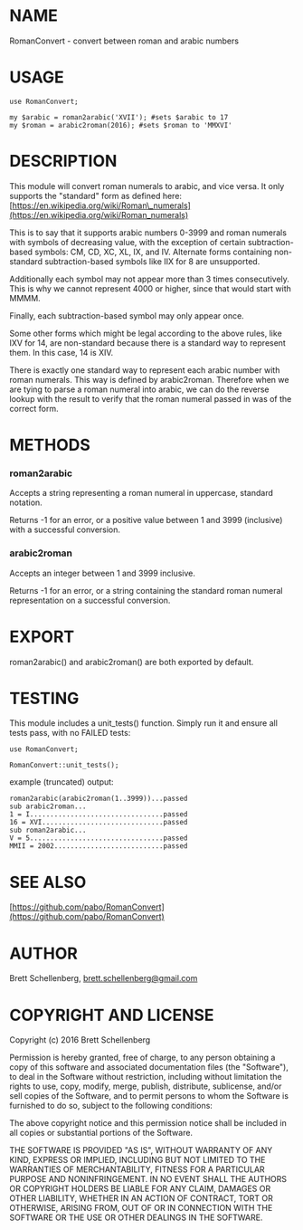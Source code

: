 # NAME

RomanConvert - convert between roman and arabic numbers

# USAGE

    use RomanConvert;

    my $arabic = roman2arabic('XVII'); #sets $arabic to 17
    my $roman = arabic2roman(2016); #sets $roman to 'MMXVI'

# DESCRIPTION

This module will convert roman numerals to arabic, and vice versa.
It only supports the "standard" form as defined here:
[https://en.wikipedia.org/wiki/Roman\_numerals](https://en.wikipedia.org/wiki/Roman_numerals)

This is to say that it supports arabic numbers 0-3999 and roman
numerals with symbols of decreasing value, with the exception of
certain subtraction-based symbols: CM, CD, XC, XL, IX, and IV.
Alternate forms containing non-standard subtraction-based symbols
like IIX for 8 are unsupported.

Additionally each symbol may not appear more than 3 times
consecutively. This is why we cannot represent 4000 or higher,
since that would start with MMMM.

Finally, each subtraction-based symbol may only appear once.

Some other forms which might be legal according to the above rules,
like IXV for 14, are non-standard because there is a standard way
to represent them. In this case, 14 is XIV.

There is exactly one standard way to represent each arabic number
with roman numerals. This way is defined by arabic2roman.
Therefore when we are tying to parse a roman numeral into arabic,
we can do the reverse lookup with the result to verify that the
roman numeral passed in was of the correct form.

# METHODS

### roman2arabic

Accepts a string representing a roman numeral in uppercase, standard
notation.

Returns -1 for an error, or a positive value between 1 and 3999
(inclusive) with a successful conversion.

### arabic2roman

Accepts an integer between 1 and 3999 inclusive.

Returns -1 for an error, or a string containing the standard roman
numeral representation on a successful conversion.

# EXPORT

roman2arabic() and arabic2roman() are both exported by default.

# TESTING

This module includes a unit\_tests() function. Simply run it and ensure
all tests pass, with no FAILED tests:

    use RomanConvert;

    RomanConvert::unit_tests();

example (truncated) output:

    roman2arabic(arabic2roman(1..3999))...passed
    sub arabic2roman...
    1 = I.................................passed
    16 = XVI..............................passed
    sub roman2arabic...
    V = 5.................................passed
    MMII = 2002...........................passed

# SEE ALSO

[https://github.com/pabo/RomanConvert](https://github.com/pabo/RomanConvert)

# AUTHOR

Brett Schellenberg, <brett.schellenberg@gmail.com>

# COPYRIGHT AND LICENSE
Copyright (c) 2016 Brett Schellenberg

Permission is hereby granted, free of charge, to any person obtaining a copy of
this software and associated documentation files (the "Software"), to deal in
the Software without restriction, including without limitation the rights to
use, copy, modify, merge, publish, distribute, sublicense, and/or sell copies
of the Software, and to permit persons to whom the Software is furnished to do
so, subject to the following conditions:

The above copyright notice and this permission notice shall be included in all
copies or substantial portions of the Software.

THE SOFTWARE IS PROVIDED "AS IS", WITHOUT WARRANTY OF ANY KIND, EXPRESS OR
IMPLIED, INCLUDING BUT NOT LIMITED TO THE WARRANTIES OF MERCHANTABILITY, FITNESS
FOR A PARTICULAR PURPOSE AND NONINFRINGEMENT. IN NO EVENT SHALL THE AUTHORS OR
COPYRIGHT HOLDERS BE LIABLE FOR ANY CLAIM, DAMAGES OR OTHER LIABILITY, WHETHER
IN AN ACTION OF CONTRACT, TORT OR OTHERWISE, ARISING FROM, OUT OF OR IN
CONNECTION WITH THE SOFTWARE OR THE USE OR OTHER DEALINGS IN THE SOFTWARE.
